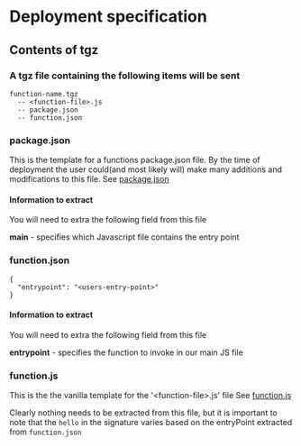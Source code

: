 # Deployment specification

## Contents of tgz
### A tgz file containing the following items will be sent

	function-name.tgz
	  -- <function-file>.js
      -- package.json
      -- function.json


### package.json
This is the template for a functions package.json file. By the time of deployment the user could(and most likely will) make many additions and modifications to this file.
See [package.json](sdk/init/functionTemplates/nodejs/package.json)

#### Information to extract

You will need to extra the following field from this file

**main** - specifies which Javascript file contains the entry point

### function.json
	{
	  "entrypoint": "<users-entry-point>"
	}
#### Information to extract
You will need to extra the following field from this file

**entrypoint** - specifies the function to invoke in our main JS file

### function.js
This is the the vanilla template for the '<function-file\>.js' file
See [function.js](sdk/init/functionTemplates/nodejs/function.js)

Clearly nothing needs to be extracted from this file, but it is important to note that the `hello` in the signature varies based on the entryPoint extracted from `function.json`

